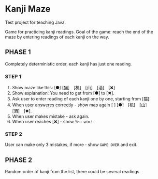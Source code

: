 # Kanji Maze

Test project for teaching Java.

Game for practicing kanji readings.
Goal of the game: reach the end of the maze by entering readings of each kanji on the way.

## PHASE 1

Completely deterministic order, each kanji has just one reading. 

### STEP 1

1. Show maze like this: [●] [猫]　[机]　[山]　[酒]　[✖︎]
2. Show explanation: You need to get from [●] to [✖︎].
3. Ask user to enter reading of each kanji one by one, starting from [猫].
4. When user answeres correctly - show map again [ ] [●]　[机]　[山]　[酒]　[✖︎].
5. When user makes mistake - ask again.
6. When user reaches [✖︎] - show `You win!`.

### STEP 2

User can make only 3 mistakes, if more - show `GAME OVER` and exit.

## PHASE 2

Random order of kanji from the list, there could be several readings.
